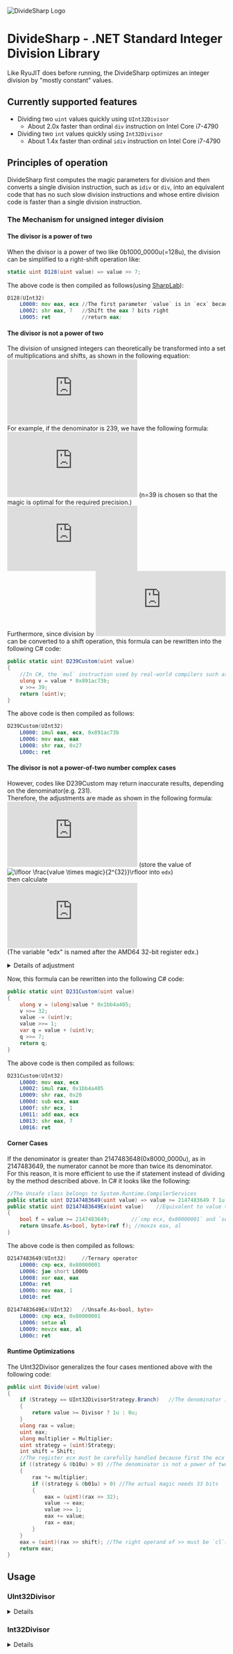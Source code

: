 ![DivideSharp Logo](DivideSharp-Logo.svg)

# DivideSharp - .NET Standard Integer Division Library

Like RyuJIT does before running, the DivideSharp optimizes an integer division by "mostly constant" values.

## Currently supported features

- Dividing two `uint` values quickly using `UInt32Divisor`
  - About 2.0x faster than ordinal `div` instruction on Intel Core i7-4790
- Dividing two `int` values quickly using `Int32Divisor`
  - About 1.4x faster than ordinal `idiv` instruction on Intel Core i7-4790

## Principles of operation

DivideSharp first computes the magic parameters for division and then converts a single division instruction, such as `idiv` or `div`, into an equivalent code that has no such slow division instructions and whose entire division code is faster than a single division instruction.

### The Mechanism for unsigned integer division

#### **The divisor is a power of two**

When the divisor is a power of two like 0b1000_0000u(=128u), the division can be simplified to a right-shift operation like:

```csharp
static uint D128(uint value) => value >> 7;
```

The above code is then compiled as follows(using [SharpLab](https://sharplab.io/)):

```asm
D128(UInt32)
    L0000: mov eax, ecx //The first parameter `value` is in `ecx` because of `static`.
    L0002: shr eax, 7   //Shift the eax 7 bits right
    L0005: ret          //return eax;
```

#### **The divisor is not a power of two**

The division of unsigned integers can theoretically be transformed into a set of multiplications and shifts, as shown in the following equation:  
![\lfloor \frac{value}{divisor} \rfloor = \lfloor \frac{value \times \frac{2^n}{divisor}}{2^n}\rfloor](https://latex.codecogs.com/svg.latex?%5Cdpi%7B300%7D%20%5Cfn_jvn%20%5Clfloor%20%5Cfrac%7Bvalue%7D%7Bdivisor%7D%20%5Crfloor%20%3D%20%5Clfloor%20%5Cfrac%7Bvalue%20%5Ctimes%20%5Cfrac%7B2%5En%7D%7Bdivisor%7D%7D%7B2%5En%7D%5Crfloor)  
For example, if the denominator is 239, we have the following formula:  
![magic = \lceil \frac{2^n}{239}\rceil = (2300233531)_{10} = (891AC73B)_{16}](https://latex.codecogs.com/svg.latex?%5Cdpi%7B300%7D%20%5Cfn_jvn%20magic%20%3D%20%5Clceil%20%5Cfrac%7B2%5En%7D%7B239%7D%5Crceil%20%3D%20%282300233531%29_%7B10%7D%20%3D%20%28891AC73B%29_%7B16%7D) (n=39 is chosen so that the magic is optimal for the required precision.)  
![\lfloor \frac{value}{239} \rfloor = \lfloor \frac{value \times 2300233531}{2^{32+7}}\rfloor](https://latex.codecogs.com/svg.latex?%5Cfn_jvn%20%5Clfloor%20%5Cfrac%7Bvalue%7D%7B239%7D%20%5Crfloor%20%3D%20%5Clfloor%20%5Cfrac%7Bvalue%20%5Ctimes%202300233531%7D%7B2%5E%7B32&plus;7%7D%7D%5Crfloor)  
Furthermore, since division by ![2^n](https://latex.codecogs.com/svg.latex?%5Cdpi%7B300%7D%20%5Cfn_jvn%20%5Csmall%202%5En) can be converted to a shift operation, this formula can be rewritten into the following C# code:  

```csharp
public static uint D239Custom(uint value)
{
    //In C#, the `mul` instruction used by real-world compilers such as RyuJIT and Clang cannot be specified directly, so the 64-bit unsigned multiplication `imul` is used instead.
    ulong v = value * 0x891ac73b;
    v >>= 39;
    return (uint)v;
}
```

The above code is then compiled as follows:

```asm
D239Custom(UInt32)
    L0000: imul eax, ecx, 0x891ac73b
    L0006: mov eax, eax
    L0008: shr rax, 0x27
    L000c: ret
```

#### **The divisor is not a power-of-two number** complex cases

However, codes like D239Custom may return inaccurate results, depending on the denominator(e.g. 231).  
Therefore, the adjustments are made as shown in the following formula:  
![edx \leftarrow \lfloor \frac{value \times magic}{2^{32}}\rfloor](https://latex.codecogs.com/svg.latex?%5Cdpi%7B300%7D%20%5Cfn_jvn%20edx%20%5Cleftarrow%20%5Clfloor%20%5Cfrac%7Bvalue%20%5Ctimes%20magic%7D%7B2%5E%7B32%7D%7D%5Crfloor) (store the value of ![\lfloor \frac{value \times magic}{2^{32}}\rfloor](https://latex.codecogs.com/svg.latex?\fn_jvn&space;\tiny&space;\lfloor&space;\frac{value&space;\times&space;magic}{2^{32}}\rfloor) into `edx`)  
then calculate  
![\lfloor \frac{value}{divisor} \rfloor = \lfloor \frac{\lfloor edx + \lfloor\frac{value - edx}{2}\rfloor}{2^{n - 32}}\rfloor](https://latex.codecogs.com/svg.latex?%5Cfn_jvn%20%5Clfloor%20%5Cfrac%7Bvalue%7D%7Bdivisor%7D%20%5Crfloor%20%3D%20%5Clfloor%20%5Cfrac%7B%5Clfloor%20edx%20&plus;%20%5Clfloor%5Cfrac%7Bvalue%20-%20edx%7D%7B2%7D%5Crfloor%7D%7B2%5E%7Bn%20-%2032%7D%7D%5Crfloor)  
(The variable "edx" is named after the AMD64 32-bit register edx.)  

<details>
  <summary>Details of adjustment</summary>

![\begin{align*}
\lfloor\frac{value - \lfloor \frac{value \times magic}{2^{32}}\rfloor}{2}\rfloor &\approx \lfloor\frac{value - value \times \frac{magic}{2^{32}}}{2}\rfloor \\ 
 &= \lfloor\frac{value \times \frac{2^{32}}{2^{32}} - value \times \frac{magic}{2^{32}}}{2}\rfloor \\ 
 &= \lfloor\frac{value \times (\frac{2^{32} - magic}{2^{32}})}{2}\rfloor \\ 
 &= \lfloor value \times \frac{(\frac{2^{32} - magic}{2^{32}})}{2}\rfloor \\ 
 &= \lfloor value \times (\frac{1}{2} - \frac{magic}{2^{33}})\rfloor \\ 
\end{align*}]( https://latex.codecogs.com/svg.latex?%5Cdpi%7B100%7D%20%5Cfn_jvn%20%5Cbegin%7Balign*%7D%20%5Clfloor%5Cfrac%7Bvalue%20-%20%5Clfloor%20%5Cfrac%7Bvalue%20%5Ctimes%20magic%7D%7B2%5E%7B32%7D%7D%5Crfloor%7D%7B2%7D%5Crfloor%20%26%5Capprox%20%5Clfloor%5Cfrac%7Bvalue%20-%20value%20%5Ctimes%20%5Cfrac%7Bmagic%7D%7B2%5E%7B32%7D%7D%7D%7B2%7D%5Crfloor%20%5C%5C%20%26%3D%20%5Clfloor%5Cfrac%7Bvalue%20%5Ctimes%20%5Cfrac%7B2%5E%7B32%7D%7D%7B2%5E%7B32%7D%7D%20-%20value%20%5Ctimes%20%5Cfrac%7Bmagic%7D%7B2%5E%7B32%7D%7D%7D%7B2%7D%5Crfloor%20%5C%5C%20%26%3D%20%5Clfloor%5Cfrac%7Bvalue%20%5Ctimes%20%28%5Cfrac%7B2%5E%7B32%7D%20-%20magic%7D%7B2%5E%7B32%7D%7D%29%7D%7B2%7D%5Crfloor%20%5C%5C%20%26%3D%20%5Clfloor%20value%20%5Ctimes%20%5Cfrac%7B%28%5Cfrac%7B2%5E%7B32%7D%20-%20magic%7D%7B2%5E%7B32%7D%7D%29%7D%7B2%7D%5Crfloor%20%5C%5C%20%26%3D%20%5Clfloor%20value%20%5Ctimes%20%28%5Cfrac%7B1%7D%7B2%7D%20-%20%5Cfrac%7Bmagic%7D%7B2%5E%7B33%7D%7D%29%5Crfloor%20%5C%5C%20%5Cend%7Balign*%7D )  
![\begin{align*}
\lfloor \frac{\lfloor \lfloor \frac{value \times magic}{2^{32}}\rfloor + \lfloor\frac{value - \lfloor \frac{value \times magic}{2^{32}}\rfloor}{2}\rfloor}{2^{n - 32}}\rfloor &\approx \lfloor \frac{ \frac{value \times magic}{2^{32}} + value \times \frac{2^{32} - magic}{2^{33}}}{2^{n - 32}}\rfloor \\ 
 &= \lfloor \frac{ value \times \frac{magic}{2^{32}} + value \times \frac{2^{32} - magic}{2^{33}}}{2^{n - 32}}\rfloor \\ 
 &= \lfloor \frac{value \times (\frac{2^{32} - magic + 2magic}{2^{33}})}{2^{n - 32}}\rfloor \\ 
 &= \lfloor \frac{value \times (\frac{2^{32} + magic}{2^{33}})}{2^{n - 32}}\rfloor \\ 
 &= \lfloor \frac{value \times (2^{32} + magic)}{2^{n + 1}}\rfloor \\ 
\end{align*}]( https://latex.codecogs.com/svg.latex?%5Cfn_jvn%20%5Cbegin%7Balign*%7D%20%5Clfloor%20%5Cfrac%7B%5Clfloor%20%5Clfloor%20%5Cfrac%7Bvalue%20%5Ctimes%20magic%7D%7B2%5E%7B32%7D%7D%5Crfloor%20&plus;%20%5Clfloor%5Cfrac%7Bvalue%20-%20%5Clfloor%20%5Cfrac%7Bvalue%20%5Ctimes%20magic%7D%7B2%5E%7B32%7D%7D%5Crfloor%7D%7B2%7D%5Crfloor%7D%7B2%5E%7Bn%20-%2032%7D%7D%5Crfloor%20%26%5Capprox%20%5Clfloor%20%5Cfrac%7B%20%5Cfrac%7Bvalue%20%5Ctimes%20magic%7D%7B2%5E%7B32%7D%7D%20&plus;%20value%20%5Ctimes%20%5Cfrac%7B2%5E%7B32%7D%20-%20magic%7D%7B2%5E%7B33%7D%7D%7D%7B2%5E%7Bn%20-%2032%7D%7D%5Crfloor%20%5C%5C%20%26%3D%20%5Clfloor%20%5Cfrac%7B%20value%20%5Ctimes%20%5Cfrac%7Bmagic%7D%7B2%5E%7B32%7D%7D%20&plus;%20value%20%5Ctimes%20%5Cfrac%7B2%5E%7B32%7D%20-%20magic%7D%7B2%5E%7B33%7D%7D%7D%7B2%5E%7Bn%20-%2032%7D%7D%5Crfloor%20%5C%5C%20%26%3D%20%5Clfloor%20%5Cfrac%7Bvalue%20%5Ctimes%20%28%5Cfrac%7B2%5E%7B32%7D%20-%20magic%20&plus;%202magic%7D%7B2%5E%7B33%7D%7D%29%7D%7B2%5E%7Bn%20-%2032%7D%7D%5Crfloor%20%5C%5C%20%26%3D%20%5Clfloor%20%5Cfrac%7Bvalue%20%5Ctimes%20%28%5Cfrac%7B2%5E%7B32%7D%20&plus;%20magic%7D%7B2%5E%7B33%7D%7D%29%7D%7B2%5E%7Bn%20-%2032%7D%7D%5Crfloor%20%5C%5C%20%26%3D%20%5Clfloor%20%5Cfrac%7Bvalue%20%5Ctimes%20%282%5E%7B32%7D%20&plus;%20magic%29%7D%7B2%5E%7Bn%20&plus;%201%7D%7D%5Crfloor%20%5C%5C%20%5Cend%7Balign*%7D )  
Since ![2^{32}](https://latex.codecogs.com/svg.latex?%5Cinline%20%5Cfn_jvn%20%5Csmall%202%5E%7B32%7D) does not fit into the 32-bit unsigned integer variable `magic`, term ![2^{32} + magic](https://latex.codecogs.com/svg.latex?%5Cdpi%7B300%7D%20%5Cfn_jvn%20%5Csmall%202%5E%7B32%7D%20&plus;%20magic) adds ![2^{32}](https://latex.codecogs.com/svg.latex?%5Cinline%20%5Cfn_jvn%20%5Csmall%202%5E%7B32%7D) to the numerator stored in `magic`.  
So the `magic` is given by the formula below:  
![magic = \lceil \frac{2^n}{divisor}\rceil - 2^{32}](https://latex.codecogs.com/svg.latex?%5Cfn_jvn%20magic%20%3D%20%5Clceil%20%5Cfrac%7B2%5En%7D%7Bdivisor%7D%5Crceil%20-%202%5E%7B32%7D) (n is chosen so that ![\lceil \frac{2^n}{divisor}\rceil](https://latex.codecogs.com/svg.latex?%5Cinline%20%5Cfn_jvn%20%5Clceil%20%5Cfrac%7B2%5En%7D%7Bdivisor%7D%5Crceil) is the largest value less than ![2^{33}](https://latex.codecogs.com/svg.latex?%5Cinline%20%5Cfn_jvn%20%5Csmall%202%5E%7B33%7D))  

</details>

Now, this formula can be rewritten into the following C# code:

```csharp
public static uint D231Custom(uint value)
{
    ulong v = (ulong)value * 0x1bb4a405;
    v >>= 32;
    value -= (uint)v;
    value >>= 1;
    var q = value + (uint)v;
    q >>= 7;
    return q;
}
```

The above code is then compiled as follows:

```asm
D231Custom(UInt32)
    L0000: mov eax, ecx
    L0002: imul rax, 0x1bb4a405
    L0009: shr rax, 0x20
    L000d: sub ecx, eax
    L000f: shr ecx, 1
    L0011: add eax, ecx
    L0013: shr eax, 7
    L0016: ret
```

#### **Corner Cases**

If the denominator is greater than 2147483648(0x8000_0000u), as in 2147483649, the numerator cannot be more than twice its denominator.  
For this reason, it is more efficient to use the if statement instead of dividing by the method described above.
In C# it looks like the following:  

```csharp
//The Unsafe class belongs to System.Runtime.CompilerServices
public static uint D2147483649(uint value) => value >= 2147483649 ? 1u : 0u;
public static uint D2147483649Ex(uint value)    //Equivalent to value >= 2147483649 ? 1u : 0u
{
    bool f = value >= 2147483649;       //`cmp ecx, 0x80000001` and `setae al`
    return Unsafe.As<bool, byte>(ref f); //moxzx eax, al
}
```

The above code is then compiled as follows:

```asm
D2147483649(UInt32)     //Ternary operator
    L0000: cmp ecx, 0x80000001
    L0006: jae short L000b
    L0008: xor eax, eax
    L000a: ret
    L000b: mov eax, 1
    L0010: ret

D2147483649Ex(UInt32)   //Unsafe.As<bool, byte>
    L0000: cmp ecx, 0x80000001
    L0006: setae al
    L0009: movzx eax, al
    L000c: ret
```

#### **Runtime Optimizations**

The UInt32Divisor generalizes the four cases mentioned above with the following code:

```csharp
public uint Divide(uint value)
{
    if (Strategy == UInt32DivisorStrategy.Branch)   //The denominator is greater than 2147483648
    {
        return value >= Divisor ? 1u : 0u;
    }
    ulong rax = value;
    uint eax;
    ulong multiplier = Multiplier;
    uint strategy = (uint)Strategy;
    int shift = Shift;
    //The register ecx must be carefully handled because first the ecx is `this` and now ecx must be `shift`
    if ((strategy & 0b10u) > 0) //The denominator is not a power of two
    {
        rax *= multiplier;
        if ((strategy & 0b01u) > 0) //The actual magic needs 33 bits
        {
            eax = (uint)(rax >> 32);
            value -= eax;
            value >>= 1;
            eax += value;
            rax = eax;
        }
    }
    eax = (uint)(rax >> shift); //The right operand of >> must be `cl`(the lower 8 bits of ecx) here.
    return eax;
}
```

## Usage

### UInt32Divisor

<details>
  <summary>Details</summary>

#### Initialization(`UInt32Divisor UInt32Divisor.ctor(uint)`)

```csharp
var uInt32Divisor = new UInt32Divisor(19);
```

#### Methods

##### Division

```csharp
var quotient = uInt32Divisor.Divide(39); //2
```

##### Modulus

```csharp
var remainder = uInt32Divisor.Modulo(39); //1
```

##### DivRem

- Unlike `Math.DivRem`, the `out` parameter is `quotient`, not `remainder`.

```csharp
var remainder = uInt32Divisor.DivRem(39, out var quotient);
//remainder: 1
//quotient: 2
```

##### Floor

- Calculates the largest multiple of divisor less than or equal to the specified value.

```csharp
var rounded = uInt32Divisor.Floor(39); //38
```

##### FloorRem

```csharp
var remainder = uInt32Divisor.Floor(39, out var rounded);
//remainder: 1
//rounded: 38
```

#### Operator Overloads

##### Division

```csharp
var quotient = 38 / uInt32Divisor;  //2
```

##### Modulus(Modulo)

```csharp
var remainder = 39 % uInt32Divisor; //1
```

</details>

### Int32Divisor

<details>
  <summary>Details</summary>

#### Initialization

```csharp
var dn19 = new Int32Divisor(-19);   //Divisor -19
var dp19 = new Int32Divisor(19);    //Divisor 19
```

#### Methods

##### Division

```csharp
var quotient = dn19.Divide(39); //-2
var quotient2 = dn19.Divide(-39); //2
```

##### Modulus(Modulo)

```csharp
var remainder = dn19.Modulo(39); //1
var remainder2 = dn19.Modulo(-39); //-1
```

##### DivRem

- Unlike `Math.DivRem`, the `out` parameter is `quotient`, not `remainder`.

```csharp
var remainder = dn19.DivRem(39, out var quotient);
//remainder: 1
//quotient: -2
```

##### AbsFloor

- Divides the value with divisor, truncates the quotient **towards zero**, and multiplies the quotient with divisor.
  - Equivalent to (int)(value / divisor) _ divisor.
  - **NOT** Equivalent to `(int)Math.Floor(value / (double)divisor) _ divisor` which internally truncates the value towards negative infinity.

```csharp
var rounded = dn19.Floor(39); //It returns 38 unlike the (int)Math.Floor(39 / -19.0) * -19 returns 57
var rounded2 = dn19.Floor(-39); //-38
var rounded3 = dp19.Floor(-39); //It returns -38 unlike the (int)Math.Floor(-39 / 19.0) * 19 returns -57
var rounded4 = dp19.Floor(39); //38
```

##### AbsFloorRem

- Calculates `rounded = value / divisor * divisor, remainder = value - rounded`

```csharp
var remainder = dn19.Floor(39, out var rounded);
//remainder: 1
//rounded: 38
```

#### Operator Overloads

##### Division

```csharp
var quotient = 38 / dn19;  //-2
```

##### Modulus(Modulo)

```csharp
var remainder = 39 % dn19; //1
```

</details>
